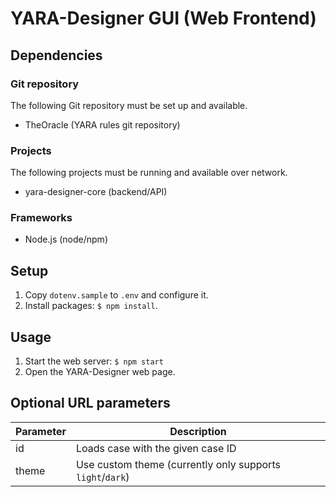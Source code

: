 # YARA-Designer GUI (Web Frontend)

## Dependencies
### Git repository
The following Git repository must be set up and available.
- TheOracle (YARA rules git repository)
### Projects
The following projects must be running and available over network.
- yara-designer-core (backend/API)

### Frameworks
- Node.js (node/npm)

## Setup
1. Copy `dotenv.sample` to `.env` and configure it.
2. Install packages: `$ npm install`.

## Usage
1. Start the web server: `$ npm start`
2. Open the YARA-Designer web page.

## Optional URL parameters
| Parameter | Description                                               |
|-----------|-----------------------------------------------------------|
| id        | Loads case with the given case ID                         |
| theme     | Use custom theme (currently only supports `light`/`dark`) |
